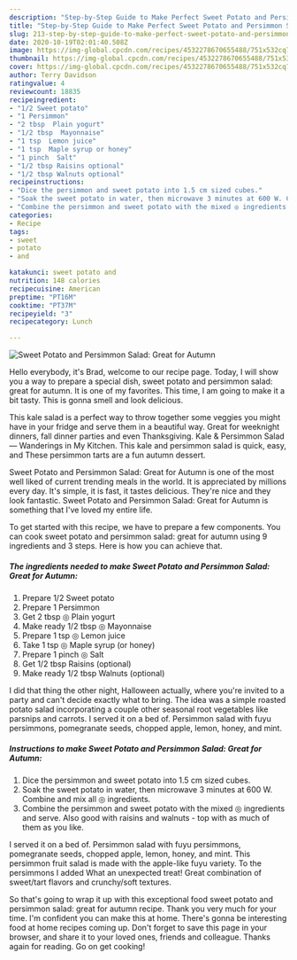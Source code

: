 ```yaml
---
description: "Step-by-Step Guide to Make Perfect Sweet Potato and Persimmon Salad: Great for Autumn"
title: "Step-by-Step Guide to Make Perfect Sweet Potato and Persimmon Salad: Great for Autumn"
slug: 213-step-by-step-guide-to-make-perfect-sweet-potato-and-persimmon-salad-great-for-autumn
date: 2020-10-19T02:01:40.508Z
image: https://img-global.cpcdn.com/recipes/4532278670655488/751x532cq70/sweet-potato-and-persimmon-salad-great-for-autumn-recipe-main-photo.jpg
thumbnail: https://img-global.cpcdn.com/recipes/4532278670655488/751x532cq70/sweet-potato-and-persimmon-salad-great-for-autumn-recipe-main-photo.jpg
cover: https://img-global.cpcdn.com/recipes/4532278670655488/751x532cq70/sweet-potato-and-persimmon-salad-great-for-autumn-recipe-main-photo.jpg
author: Terry Davidson
ratingvalue: 4
reviewcount: 18835
recipeingredient:
- "1/2 Sweet potato"
- "1 Persimmon"
- "2 tbsp  Plain yogurt"
- "1/2 tbsp  Mayonnaise"
- "1 tsp  Lemon juice"
- "1 tsp  Maple syrup or honey"
- "1 pinch  Salt"
- "1/2 tbsp Raisins optional"
- "1/2 tbsp Walnuts optional"
recipeinstructions:
- "Dice the persimmon and sweet potato into 1.5 cm sized cubes."
- "Soak the sweet potato in water, then microwave 3 minutes at 600 W. Combine and mix all ◎ ingredients."
- "Combine the persimmon and sweet potato with the mixed ◎ ingredients and serve. Also good with raisins and walnuts - top with as much of them as you like."
categories:
- Recipe
tags:
- sweet
- potato
- and

katakunci: sweet potato and 
nutrition: 148 calories
recipecuisine: American
preptime: "PT16M"
cooktime: "PT37M"
recipeyield: "3"
recipecategory: Lunch

---
```



![Sweet Potato and Persimmon Salad: Great for Autumn](https://img-global.cpcdn.com/recipes/4532278670655488/751x532cq70/sweet-potato-and-persimmon-salad-great-for-autumn-recipe-main-photo.jpg)

Hello everybody, it's Brad, welcome to our recipe page. Today, I will show you a way to prepare a special dish, sweet potato and persimmon salad: great for autumn. It is one of my favorites. This time, I am going to make it a bit tasty. This is gonna smell and look delicious.

This kale salad is a perfect way to throw together some veggies you might have in your fridge and serve them in a beautiful way. Great for weeknight dinners, fall dinner parties and even Thanksgiving. Kale &amp; Persimmon Salad — Wanderings in My Kitchen. This kale and persimmon salad is quick, easy, and These persimmon tarts are a fun autumn dessert.

Sweet Potato and Persimmon Salad: Great for Autumn is one of the most well liked of current trending meals in the world. It is appreciated by millions every day. It's simple, it is fast, it tastes delicious. They're nice and they look fantastic. Sweet Potato and Persimmon Salad: Great for Autumn is something that I've loved my entire life.


To get started with this recipe, we have to prepare a few components. You can cook sweet potato and persimmon salad: great for autumn using 9 ingredients and 3 steps. Here is how you can achieve that.

<!--inarticleads1-->

##### The ingredients needed to make Sweet Potato and Persimmon Salad: Great for Autumn:

1. Prepare 1/2 Sweet potato
1. Prepare 1 Persimmon
1. Get 2 tbsp ◎ Plain yogurt
1. Make ready 1/2 tbsp ◎ Mayonnaise
1. Prepare 1 tsp ◎ Lemon juice
1. Take 1 tsp ◎ Maple syrup (or honey)
1. Prepare 1 pinch ◎ Salt
1. Get 1/2 tbsp Raisins (optional)
1. Make ready 1/2 tbsp Walnuts (optional)


I did that thing the other night, Halloween actually, where you&#39;re invited to a party and can&#39;t decide exactly what to bring. The idea was a simple roasted potato salad incorporating a couple other seasonal root vegetables like parsnips and carrots. I served it on a bed of. Persimmon salad with fuyu persimmons, pomegranate seeds, chopped apple, lemon, honey, and mint. 

<!--inarticleads2-->

##### Instructions to make Sweet Potato and Persimmon Salad: Great for Autumn:

1. Dice the persimmon and sweet potato into 1.5 cm sized cubes.
1. Soak the sweet potato in water, then microwave 3 minutes at 600 W. Combine and mix all ◎ ingredients.
1. Combine the persimmon and sweet potato with the mixed ◎ ingredients and serve. Also good with raisins and walnuts - top with as much of them as you like.


I served it on a bed of. Persimmon salad with fuyu persimmons, pomegranate seeds, chopped apple, lemon, honey, and mint. This persimmon fruit salad is made with the apple-like fuyu variety. To the persimmons I added What an unexpected treat! Great combination of sweet/tart flavors and crunchy/soft textures. 

So that's going to wrap it up with this exceptional food sweet potato and persimmon salad: great for autumn recipe. Thank you very much for your time. I'm confident you can make this at home. There's gonna be interesting food at home recipes coming up. Don't forget to save this page in your browser, and share it to your loved ones, friends and colleague. Thanks again for reading. Go on get cooking!
